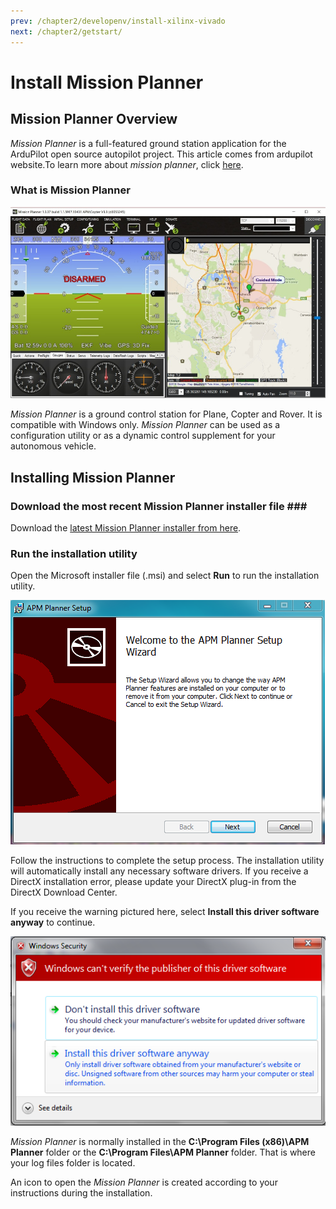 ```yaml
---
prev: /chapter2/developenv/install-xilinx-vivado
next: /chapter2/getstart/
---
```

# Install Mission Planner

## Mission Planner Overview

_Mission Planner_ is a full-featured ground station application for the ArduPilot open source autopilot project. This article comes from ardupilot website.To learn more about _mission planner_, click [here](http://ardupilot.org/planner/index.html).

### What is Mission Planner

![flight\_data](../../.vuepress/public/pictures/chapter2/mission_planner_flight_data.jpg)

_Mission Planner_ is a ground control station for Plane, Copter and Rover. It is compatible with Windows only. _Mission Planner_ can be used as a configuration utility or as a dynamic control supplement for your autonomous vehicle.

## Installing Mission Planner

### Download the most recent Mission Planner installer file \#\#\#

Download the [latest Mission Planner installer from here](http://firmware.ardupilot.org/Tools/MissionPlanner/MissionPlanner-latest.msi).

### Run the installation utility

Open the Microsoft installer file \(.msi\) and select **Run** to run the installation utility.

![installation](../../.vuepress/public/pictures/chapter2/installation.png)

Follow the instructions to complete the setup process. The installation utility will automatically install any necessary software drivers. If you receive a DirectX installation error, please update your DirectX plug-in from the DirectX Download Center.

If you receive the warning pictured here, select **Install this driver software anyway** to continue.

![driver\_installation\_warning](../../.vuepress/public/pictures/chapter2/driver_installation_warning.png)

_Mission Planner_ is normally installed in the **C:\Program Files \(x86\)\APM Planner** folder or the **C:\Program Files\APM Planner** folder. That is where your log files folder is located.

An icon to open the _Mission Planner_ is created according to your instructions during the installation.

